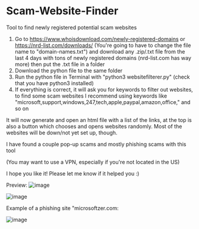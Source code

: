 # Scam-Website-Finder
Tool to find newly registered potential scam websites


1. Go to https://www.whoisdownload.com/newly-registered-domains or https://nrd-list.com/downloads/ (You're going to have to change the file name to "domain-names.txt") and download any .zip/.txt file from the last 4 days with tons of newly registered domains (nrd-list.com has way more)
then put the .txt file in a folder
2. Download the python file to the same folder
3. Run the python file in Terminal with "python3 websitefilterer.py" (check that you have python3 installed)
4. If everything is correct, it will ask you for keywords to filter out websites, to find some scam websites I recommend using keywords like "microsoft,support,windows,247,tech,apple,paypal,amazon,office," and so on

It will now generate and open an html file with a list of the links, at the top is also a button which chooses and opens websites randomly. Most of the websites will be down/not yet set up, though.

I have found a couple pop-up scams and mostly phishing scams with this tool

(You may want to use a VPN, especially if you're not located in the US)

I hope you like it! Please let me know if it helped you :)

Preview: ![image](https://user-images.githubusercontent.com/131541159/233792685-f629c161-e25a-4e60-8dc3-ac4eda9d932f.png)

![image](https://user-images.githubusercontent.com/131541159/233792922-03079405-31f9-4f4a-b4c8-196aaebf5bf1.png)

Example of a phishing site "microsoftzer.com:

![image](https://user-images.githubusercontent.com/131541159/233792935-e4f42b0a-03b7-493a-a5c6-2822f685b1f0.png)


